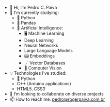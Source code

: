 - 👋 Hi, I’m Pedro C. Paiva
- 🌱 I'm currently studying:
  - 🐍 Python
  - 🐼 Pandas
  - 🧠 Artificial Intelligence:
    - 🖥️ Machine Learning
    - Deep Learning
    - Neural Networks
    - Large Language Models
    - 📟 Embeddings
    - ⋰ Vector Databases
    - 👀 Computer Vision
- 💡 Technologies I've studied:
  - 🐍 Python
  - C++ (Arduino applications)
  - HTML5, CSS3
- 💞️ I’m looking to collaborate on diverse projects
- 📫 How to reach me: pedro@rogerpaiva.com.br

<!---
PedroPaivaC/PedroPaivaC is a ✨ special ✨ repository because its `README.md` (this file) appears on your GitHub profile.
You can click the Preview link to take a look at your changes.
--->
